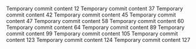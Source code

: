 Temporary commit content 12
Temporary commit content 37
Temporary commit content 42
Temporary commit content 45
Temporary commit content 47
Temporary commit content 58
Temporary commit content 60
Temporary commit content 64
Temporary commit content 89
Temporary commit content 99
Temporary commit content 105
Temporary commit content 123
Temporary commit content 124
Temporary commit content 127

